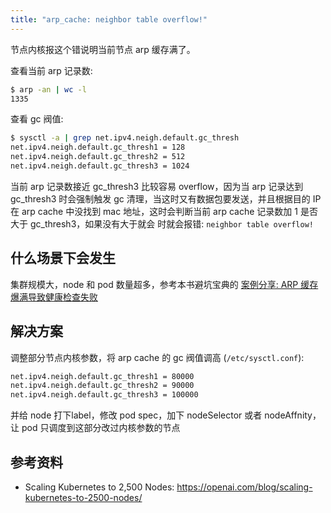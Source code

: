 ```yaml
---
title: "arp_cache: neighbor table overflow!"
---
```


节点内核报这个错说明当前节点 arp 缓存满了。

查看当前 arp 记录数:

``` bash
$ arp -an | wc -l
1335
```

查看 gc 阀值:

``` bash
$ sysctl -a | grep net.ipv4.neigh.default.gc_thresh
net.ipv4.neigh.default.gc_thresh1 = 128
net.ipv4.neigh.default.gc_thresh2 = 512
net.ipv4.neigh.default.gc_thresh3 = 1024
```

当前 arp 记录数接近 gc_thresh3 比较容易 overflow，因为当 arp 记录达到 gc_thresh3 时会强制触发 gc 清理，当这时又有数据包要发送，并且根据目的 IP 在 arp cache 中没找到 mac 地址，这时会判断当前 arp cache 记录数加 1 是否大于 gc_thresh3，如果没有大于就会 时就会报错: `neighbor table overflow!`

## 什么场景下会发生

集群规模大，node 和 pod 数量超多，参考本书避坑宝典的 [案例分享: ARP 缓存爆满导致健康检查失败](../../../cases/arp-cache-overflow-causes-healthcheck-failed/)

## 解决方案

调整部分节点内核参数，将 arp cache 的 gc 阀值调高 (`/etc/sysctl.conf`):

``` bash
net.ipv4.neigh.default.gc_thresh1 = 80000
net.ipv4.neigh.default.gc_thresh2 = 90000
net.ipv4.neigh.default.gc_thresh3 = 100000
```

并给 node 打下label，修改 pod spec，加下 nodeSelector 或者 nodeAffnity，让 pod 只调度到这部分改过内核参数的节点

## 参考资料

- Scaling Kubernetes to 2,500 Nodes: https://openai.com/blog/scaling-kubernetes-to-2500-nodes/
